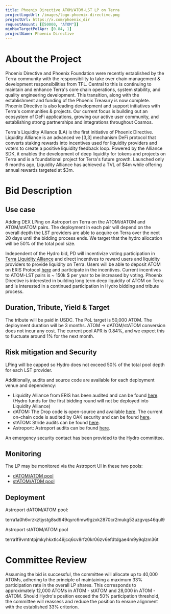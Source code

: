 ```yaml
---
title: Phoenix Directive ATOM/ATOM-LST LP on Terra
projectLogoUrl: /images/logo-phoenix-directive.png
projectUrl: https://x.com/phoenix_dir
requestAmount: [[50000, "ATOM"]]
minMaxTargetPolApr: [0.84, 1]
projectName: Phoenix Directive
---
```


# About the Project

Phoenix Directive and Phoenix Foundation were recently established by the Terra community with the responsibility to take over chain management & development responsibilities from TFL. Central to this is continuing to maintain and enhance Terra's core chain operations, system stability, and quality engineering development. This transition, along with the establishment and funding of the Phoenix Treasury is now complete. Phoenix Directive is also leading development and support initiatives with Terra's communities & projects. Our current focus is building out an ecosystem of DeFi applications, growing our active user community, and establishing strong partnerships and integrations throughout Cosmos.

Terra's Liquidity Alliance (LA) is the first initiative of Phoenix Directive. Liquidity Alliance is an advanced ve [3,3] mechanism DeFi protocol that converts staking rewards into incentives used for liquidity providers and voters to create a positive liquidity feedback loop. Powered by the Alliance SDK, it enables the development of deep liquidity for tokens and projects on Terra and is a foundational project for Terra's future growth. Launched only 6 months ago, Liquidity Alliance has achieved a TVL of $4m while offering annual rewards targeted at $3m.

# Bid Description

## Use case

Adding DEX LPing on Astroport on Terra on the ATOM/dATOM and ATOM/stATOM pairs. The deployment in each pair will depend on the overall depth the LST providers are able to acquire on Terra over the next 20 days until the bidding process ends. We target that the hydro allocation will be 50% of the total pool size.

Independent of the Hydro bid, PD will incentivize voting participation in [Terra Liquidity Alliance](https://docs.erisprotocol.com/products/liquidity-hub/) and direct incentives to reward users and liquidity providers to provide liquidity on Terra. Users will be able to deposit ATOM on ERIS Protocol [here](https://www.erisprotocol.com/terra/liquidity-hub?tab=liquidity) and participate in the incentives. Current incentives to ATOM-LST pairs is ~ 150k $ per year to be increased by voting. Phoenix Directive is interested in building long term deep liquidity of ATOM on Terra and is interested in a continued participation in Hydro bidding and tribute process.

## Duration, Tribute, Yield & Target

The tribute will be paid in USDC. The PoL target is 50,000 ATOM. The deployment duration will be 3 months. ATOM -> dATOM/stATOM conversion does not incur any cost. The current pool APR is 0.84%, and we expect this to fluctuate around 1% for the next month.

## Risk mitigation and Security

LPing will be capped so Hydro does not exceed 50% of the total pool depth for each LST provider.

Additionally, audits and source code are available for each deployment venue and dependency:

- Liquidity Alliance from ERIS has been audited and can be found [here](https://github.com/SCV-Security/PublicReports/blob/main/Eris%20Protocol/ERIS%20-%20Contracts%20ve3%20-%20Audit%20Report%20v1.0.pdf). (Hydro funds for the first bidding round will not be deployed into Liquidity Alliance)
- dATOM: The Drop code is open-source and available [here](https://github.com/hadronlabs-org/drop-contracts). The current on-chain code is audited by OAK security and can be found [here](https://github.com/oak-security/audit-reports/tree/main/Drop).
- stATOM: Stride audits can be found [here](https://github.com/Stride-Labs/audits).
- Astroport: Astroport audits can be found [here](https://docs.astroport.fi/docs/overview/security/audits).

An emergency security contact has been provided to the Hydro committee.

## Monitoring

The LP may be monitored via the Astroport UI in these two pools:

- [dATOM/ATOM pool](https://app.astroport.fi/pools/terra1a0h6vrzkztjystg8sd949qyrc6mw9gzxk2870cr2mukg53uzgvqs46qul9)
- [stATOM/ATOM pool](https://app.astroport.fi/pools/terra1f9vmtntpjmkyhkxtlc49jcq6cv8rfz0kr06zv6efdtdgae4m9y9qlzm36t)

## Deployment

Astroport dATOM/ATOM pool:

terra1a0h6vrzkztjystg8sd949qyrc6mw9gzxk2870cr2mukg53uzgvqs46qul9

Astroport stATOM/ATOM pool

terra1f9vmtntpjmkyhkxtlc49jcq6cv8rfz0kr06zv6efdtdgae4m9y9qlzm36t

# Committee Review

Assuming the bid is successful, the committee will allocate up to 40,000 ATOMs, adhering to the principle of maintaining a maximum 33% participation rate in the overall LP shares. This corresponds to approximately 12,000 ATOMs in ATOM - stATOM and 28,000 in ATOM - dATOM. Should Hydro's position exceed the 50% participation threshold, the committee will reassess and reduce the position to ensure alignment with the established 33% criterion.
